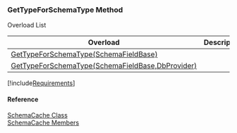 ﻿### GetTypeForSchemaType Method

Overload List

| Overload | Description |
| --- | --- |
| [GetTypeForSchemaType(SchemaFieldBase)](fcSDK~FChoice.Foundation.Clarify.SchemaCache~GetTypeForSchemaType(SchemaFieldBase).md) |   |
| [GetTypeForSchemaType(SchemaFieldBase,DbProvider)](fcSDK~FChoice.Foundation.Clarify.SchemaCache~GetTypeForSchemaType(SchemaFieldBase,DbProvider).md) |   |

[!include[Requirements](../partials/requirements.md)]



#### Reference

[SchemaCache Class](fcSDK~FChoice.Foundation.Clarify.SchemaCache.md)  
[SchemaCache Members](fcSDK~FChoice.Foundation.Clarify.SchemaCache_members.md)